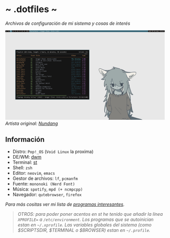 # ~ .dotfiles ~
*Archivos de configuración de mi sistema y cosas de interés*

[//]: # "![](screenshot.png)"
[//]: # "*Artista original: [@slope_moon](https://twitter.com/slope_moon)*"

![](screenshot_2.png)
*Artista original: [Nundang](https://www.pixiv.net/en/users/21239559)*

## Información
- Distro: `Pop!_OS` (`Void Linux` la proxima)
- DE/WM: [dwm](https://github.com/Dorovich/dwm-vido)
- Terminal: [st](https://github.com/Dorovich/st-vido)
- Shell: `zsh`
- Editor: `neovim`, `emacs`
- Gestor de archivos: `lf`, `pcmanfm`
- Fuente: `mononoki (Nerd Font)`
- Música: `spotify`, `mpd (+ ncmpcpp)`
- Navegador: `qutebrowser`, `firefox`

*Para más cositas ver mi lista de [programas interesantes](PROGRAMS.md).*

> *OTROS: para poder poner acentos en st he tenido que añadir la línea `XPROFILE=` a `/etc/environment`. Los programas que se autoinician estan en `~/.xprofile`. Las variables globales del sistema (como $SCRIPTSDIR, $TERMINAL o $BROWSER) estan en `~/.profile`.*
